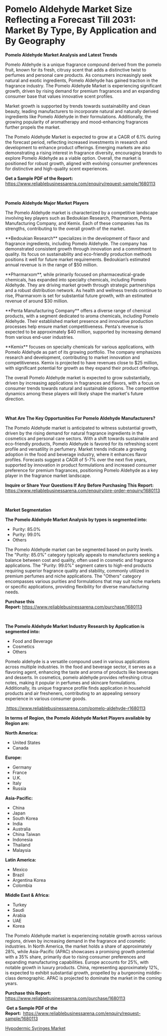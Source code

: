 <p><h1>Pomelo Aldehyde Market Size Reflecting a Forecast Till 2031: Market By Type, By Application and By Geography</h1></p><p><strong>Pomelo Aldehyde Market Analysis and Latest Trends</strong></p>
<p><p>Pomelo Aldehyde is a unique fragrance compound derived from the pomelo fruit, known for its fresh, citrusy scent that adds a distinctive twist to perfumes and personal care products. As consumers increasingly seek natural and exotic ingredients, Pomelo Aldehyde has gained traction in the fragrance industry. The Pomelo Aldehyde Market is experiencing significant growth, driven by rising demand for premium fragrances and an expanding consumer base that values innovative scent profiles.</p><p>Market growth is supported by trends towards sustainability and clean beauty, leading manufacturers to incorporate natural and naturally derived ingredients like Pomelo Aldehyde in their formulations. Additionally, the growing popularity of aromatherapy and mood-enhancing fragrances further propels the market. </p><p>The Pomelo Aldehyde Market is expected to grow at a CAGR of 6.1% during the forecast period, reflecting increased investments in research and development to enhance product offerings. Emerging markets are also demonstrating a rising interest in fragrance diversity, encouraging brands to explore Pomelo Aldehyde as a viable option. Overall, the market is positioned for robust growth, aligned with evolving consumer preferences for distinctive and high-quality scent experiences.</p></p>
<p><strong>Get a Sample PDF of the Report:&nbsp;</strong> <a href="https://www.reliablebusinessarena.com/enquiry/request-sample/1680113?utm_campaign=1766&utm_medium=2&utm_source=Github&utm_content=ia&utm_term=28122024&utm_id=pomelo-aldehyde">https://www.reliablebusinessarena.com/enquiry/request-sample/1680113</a></p>
<p>&nbsp;</p>
<p><strong>Pomelo Aldehyde Major Market Players</strong></p>
<p><p>The Pomelo Aldehyde market is characterized by a competitive landscape involving key players such as Bedoukian Research, Pharmarxom, Penta Manufacturing Company, and Kemix. Each of these companies has its strengths, contributing to the overall growth of the market.</p><p>**Bedoukian Research** specializes in the development of flavor and fragrance ingredients, including Pomelo Aldehyde. The company has demonstrated consistent growth through innovation and a commitment to quality. Its focus on sustainability and eco-friendly production methods positions it well for future market requirements. Bedoukian’s estimated annual revenue is in the range of $50 million.</p><p>**Pharmarxom**, while primarily focused on pharmaceutical-grade chemicals, has expanded into specialty chemicals, including Pomelo Aldehyde. They are driving market growth through strategic partnerships and a robust distribution network. As health and wellness trends continue to rise, Pharmarxom is set for substantial future growth, with an estimated revenue of around $30 million.</p><p>**Penta Manufacturing Company** offers a diverse range of chemical products, with a segment dedicated to aroma chemicals, including Pomelo Aldehyde. Their established market presence and innovative production processes help ensure market competitiveness. Penta's revenue is expected to be approximately $40 million, supported by increasing demand from various end-user industries.</p><p>**Kemix** focuses on specialty chemicals for various applications, with Pomelo Aldehyde as part of its growing portfolio. The company emphasizes research and development, contributing to market innovation and competitiveness. Kemix is projected to have revenues close to $25 million, with significant potential for growth as they expand their product offerings.</p><p>The overall Pomelo Aldehyde market is expected to grow substantially, driven by increasing applications in fragrances and flavors, with a focus on consumer trends towards natural and sustainable options. The competitive dynamics among these players will likely shape the market's future direction.</p></p>
<p>&nbsp;</p>
<p><strong>What Are The Key Opportunities For Pomelo Aldehyde Manufacturers?</strong></p>
<p><p>The Pomelo Aldehyde market is anticipated to witness substantial growth, driven by the rising demand for natural fragrance ingredients in the cosmetics and personal care sectors. With a shift towards sustainable and eco-friendly products, Pomelo Aldehyde is favored for its refreshing scent profile and versatility in perfumery. Market trends indicate a growing adoption in the food and beverage industry, where it enhances flavor profiles. Forecasts suggest a CAGR of 5-7% over the next five years, supported by innovation in product formulations and increased consumer preference for premium fragrances, positioning Pomelo Aldehyde as a key player in the fragrance market landscape.</p></p>
<p><strong>Inquire or Share Your Questions If Any Before Purchasing This Report:</strong> <a href="https://www.reliablebusinessarena.com/enquiry/pre-order-enquiry/1680113?utm_campaign=1766&utm_medium=2&utm_source=Github&utm_content=ia&utm_term=28122024&utm_id=pomelo-aldehyde">https://www.reliablebusinessarena.com/enquiry/pre-order-enquiry/1680113</a></p>
<p>&nbsp;</p>
<p><strong>Market Segmentation</strong></p>
<p><strong>The Pomelo Aldehyde Market Analysis by types is segmented into:</strong></p>
<p><ul><li>Purity: 85.0%</li><li>Purity: 99.0%</li><li>Others</li></ul></p>
<p><p>The Pomelo Aldehyde market can be segmented based on purity levels. The "Purity: 85.0%" category typically appeals to manufacturers seeking a balance between cost and quality, often used in cosmetic and fragrance applications. The "Purity: 99.0%" segment caters to high-end products requiring superior fragrance quality and stability, commonly utilized in premium perfumes and niche applications. The "Others" category encompasses various purities and formulations that may suit niche markets or specific applications, providing flexibility for diverse manufacturing needs.</p></p>
<p><strong>Purchase this Report:&nbsp;</strong><a href="https://www.reliablebusinessarena.com/purchase/1680113?utm_campaign=1766&utm_medium=2&utm_source=Github&utm_content=ia&utm_term=28122024&utm_id=pomelo-aldehyde">https://www.reliablebusinessarena.com/purchase/1680113</a></p>
<p>&nbsp;</p>
<p><strong>The Pomelo Aldehyde Market Industry Research by Application is segmented into:</strong></p>
<p><ul><li>Food and Beverage</li><li>Cosmetics</li><li>Others</li></ul></p>
<p><p>Pomelo aldehyde is a versatile compound used in various applications across multiple industries. In the food and beverage sector, it serves as a flavoring agent, enhancing the taste and aroma of products like beverages and desserts. In cosmetics, pomelo aldehyde provides refreshing citrus notes, making it popular in perfumes and skincare formulations. Additionally, its unique fragrance profile finds application in household products and air fresheners, contributing to an appealing sensory experience in various consumer goods.</p></p>
<p><a href="https://www.reliablebusinessarena.com/pomelo-aldehyde-r1680113?utm_campaign=1766&utm_medium=2&utm_source=Github&utm_content=ia&utm_term=28122024&utm_id=pomelo-aldehyde">&nbsp;https://www.reliablebusinessarena.com/pomelo-aldehyde-r1680113</a></p>
<p><strong>In terms of Region, the Pomelo Aldehyde Market Players available by Region are:</strong></p>
<p>
    <p> <strong> North America: </strong>
        <ul>
            <li>United States</li>
            <li>Canada</li>
        </ul>
        </p> 
    <p> <strong> Europe: </strong>
        <ul>
            <li>Germany</li>
            <li>France</li>
            <li>U.K.</li>
            <li>Italy</li>
            <li>Russia</li>
        </ul>
        </p> 
    <p> <strong> Asia-Pacific: </strong>
        <ul>
            <li>China</li>
            <li>Japan</li>
            <li>South Korea</li>
            <li>India</li>
            <li>Australia</li>
            <li>China Taiwan</li>
            <li>Indonesia</li>
            <li>Thailand</li>
            <li>Malaysia</li>
        </ul>
        </p> 
    <p> <strong> Latin America: </strong>
        <ul>
            <li>Mexico</li>
            <li>Brazil</li>
            <li>Argentina Korea</li>
            <li>Colombia</li>
        </ul>
        </p> 
    <p> <strong> Middle East & Africa: </strong>
        <ul>
            <li>Turkey</li>
            <li>Saudi</li>
            <li>Arabia</li>
            <li>UAE</li>
            <li>Korea</li>
        </ul>
    </p>
    </p>
<p><p>The Pomelo Aldehyde market is experiencing notable growth across various regions, driven by increasing demand in the fragrance and cosmetic industries. In North America, the market holds a share of approximately 28%, while Asia-Pacific (APAC) showcases a promising growth potential with a 35% share, primarily due to rising consumer preferences and expanding manufacturing capabilities. Europe accounts for 25%, with notable growth in luxury products. China, representing approximately 12%, is expected to exhibit substantial growth, propelled by a burgeoning middle-class demographic. APAC is projected to dominate the market in the coming years.</p></p>
<p><strong>Purchase this Report: </strong><a href="https://www.reliablebusinessarena.com/purchase/1680113?utm_campaign=1766&utm_medium=2&utm_source=Github&utm_content=ia&utm_term=28122024&utm_id=pomelo-aldehyde">https://www.reliablebusinessarena.com/purchase/1680113</a></p>
<p>&nbsp;<strong>Get a Sample PDF of the Report:&nbsp;&nbsp;</strong><a href="https://www.reliablebusinessarena.com/enquiry/request-sample/1680113?utm_campaign=1766&utm_medium=2&utm_source=Github&utm_content=ia&utm_term=28122024&utm_id=pomelo-aldehyde">https://www.reliablebusinessarena.com/enquiry/request-sample/1680113</a></p>
<p><strong></strong></p>
<p><p><a href="https://github.com/mookiesville/Market-Research-Report-List-1/blob/main/hypodermic-syringes-market.md?utm_campaign=1766&utm_medium=2&utm_source=Github&utm_content=ia&utm_term=28122024&utm_id=pomelo-aldehyde">Hypodermic Syringes Market</a></p></p>